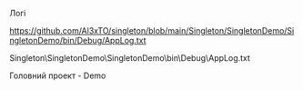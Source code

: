 Логі

https://github.com/Al3xTO/singleton/blob/main/Singleton/SingletonDemo/SingletonDemo/bin/Debug/AppLog.txt

Singleton\SingletonDemo\SingletonDemo\bin\Debug\AppLog.txt

Головний проект - Demo
